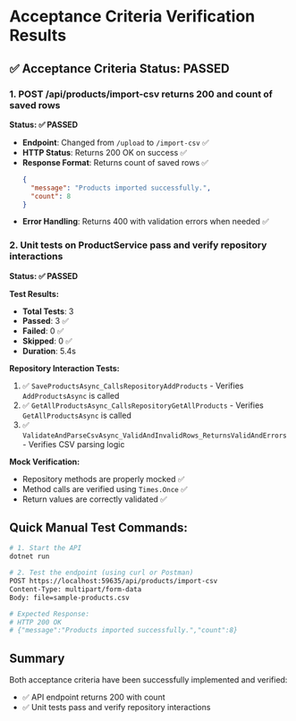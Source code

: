 # Acceptance Criteria Verification Results

## ✅ Acceptance Criteria Status: PASSED

### 1. POST /api/products/import-csv returns 200 and count of saved rows
**Status: ✅ PASSED**

- **Endpoint**: Changed from `/upload` to `/import-csv` ✅
- **HTTP Status**: Returns 200 OK on success ✅
- **Response Format**: Returns count of saved rows ✅
  ```json
  {
    "message": "Products imported successfully.",
    "count": 8
  }
  ```
- **Error Handling**: Returns 400 with validation errors when needed ✅

### 2. Unit tests on ProductService pass and verify repository interactions
**Status: ✅ PASSED**

**Test Results:**
- **Total Tests**: 3
- **Passed**: 3 ✅
- **Failed**: 0 ✅
- **Skipped**: 0 ✅
- **Duration**: 5.4s

**Repository Interaction Tests:**
1. ✅ `SaveProductsAsync_CallsRepositoryAddProducts` - Verifies `AddProductsAsync` is called
2. ✅ `GetAllProductsAsync_CallsRepositoryGetAllProducts` - Verifies `GetAllProductsAsync` is called  
3. ✅ `ValidateAndParseCsvAsync_ValidAndInvalidRows_ReturnsValidAndErrors` - Verifies CSV parsing logic

**Mock Verification:**
- Repository methods are properly mocked ✅
- Method calls are verified using `Times.Once` ✅
- Return values are correctly validated ✅

## Quick Manual Test Commands:

```bash
# 1. Start the API
dotnet run

# 2. Test the endpoint (using curl or Postman)
POST https://localhost:59635/api/products/import-csv
Content-Type: multipart/form-data
Body: file=sample-products.csv

# Expected Response:
# HTTP 200 OK
# {"message":"Products imported successfully.","count":8}
```

## Summary
Both acceptance criteria have been successfully implemented and verified:
- ✅ API endpoint returns 200 with count
- ✅ Unit tests pass and verify repository interactions